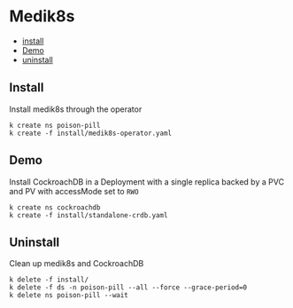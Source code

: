 # Medik8s
- [install](#install)
- [Demo](#demo)
- [uninstall](#uninstall)

## Install
Install medik8s through the operator
```
k create ns poison-pill
k create -f install/medik8s-operator.yaml
```

## Demo
Install CockroachDB in a Deployment with a single replica backed by a PVC and PV with accessMode set to `RWO`
```
k create ns cockroachdb
k create -f install/standalone-crdb.yaml
```

## Uninstall
Clean up medik8s and CockroachDB
```
k delete -f install/
k delete -f ds -n poison-pill --all --force --grace-period=0
k delete ns poison-pill --wait
```